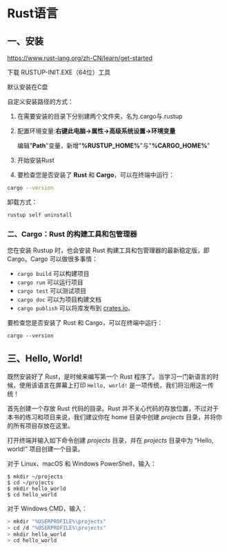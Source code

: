 # Rust语言



## 一、安装

https://www.rust-lang.org/zh-CN/learn/get-started

下载 RUSTUP-INIT.EXE（64位）工具

默认安装在C盘

自定义安装路径的方式：

1. 在需要安装的目录下分别建两个文件夹，名为.cargo与.rustup

2. 配置环境变量:**右键此电脑->属性->高级系统设置->环境变量**

   编辑"**Path**"变量，新增"**%RUSTUP_HOME%**"与"**%CARGO_HOME%**"

3. 开始安装Rust

4. 要检查您是否安装了 **Rust** 和 **Cargo**，可以在终端中运行：

```bash
cargo --version
```

 

卸载方式：

```bash
rustup self uninstall
```



### 二、Cargo：Rust 的构建工具和包管理器

您在安装 Rustup 时，也会安装 Rust 构建工具和包管理器的最新稳定版，即 Cargo。Cargo 可以做很多事情：

- `cargo build` 可以构建项目
- `cargo run` 可以运行项目
- `cargo test` 可以测试项目
- `cargo doc` 可以为项目构建文档
- `cargo publish` 可以将库发布到 [crates.io](https://crates.io/)。

要检查您是否安装了 Rust 和 Cargo，可以在终端中运行：

```
cargo --version
```


## 三、Hello, World!

既然安装好了 Rust，是时候来编写第一个 Rust 程序了。当学习一门新语言的时候，使用该语言在屏幕上打印 `Hello, world!` 是一项传统，我们将沿用这一传统！

首先创建一个存放 Rust 代码的目录。Rust 并不关心代码的存放位置，不过对于本书的练习和项目来说，我们建议你在 home 目录中创建 *projects* 目录，并将你的所有项目存放在这里。

打开终端并输入如下命令创建 *projects* 目录，并在 *projects* 目录中为 “Hello, world!” 项目创建一个目录。

对于 Linux、macOS 和 Windows PowerShell，输入：

```console
$ mkdir ~/projects
$ cd ~/projects
$ mkdir hello_world
$ cd hello_world
```

对于 Windows CMD，输入：

```bash
> mkdir "%USERPROFILE%\projects"
> cd /d "%USERPROFILE%\projects"
> mkdir hello_world
> cd hello_world
```

